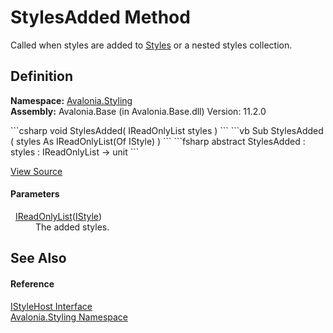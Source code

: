 # StylesAdded Method


Called when styles are added to <a href="P_Avalonia_Styling_IStyleHost_Styles">Styles</a> or a nested styles collection.



## Definition
**Namespace:** <a href="N_Avalonia_Styling">Avalonia.Styling</a>  
**Assembly:** Avalonia.Base (in Avalonia.Base.dll) Version: 11.2.0

<Tabs groupId="api-code-preview">
<TabItem value="csharp" label="C#">
```csharp
void StylesAdded(
	IReadOnlyList<IStyle> styles
)
```
</TabItem>
<TabItem value="vb" label="VB">
```vb
Sub StylesAdded ( 
	styles As IReadOnlyList(Of IStyle)
)
```
</TabItem>
<TabItem value="fsharp" label="F#">
```fsharp
abstract StylesAdded : 
        styles : IReadOnlyList<IStyle> -> unit 
```
</TabItem>
</Tabs>



<a href="https://github.com/AvaloniaUI/Avalonia/tree/master/src/Avalonia.Base/Styling/IStyleHost.cs" title="View the source code">View Source</a>



#### Parameters
<dl><dt>  <a href="https://learn.microsoft.com/dotnet/api/system.collections.generic.ireadonlylist-1" target="_blank" rel="noopener noreferrer">IReadOnlyList</a>(<a href="T_Avalonia_Styling_IStyle">IStyle</a>)</dt><dd>The added styles.</dd></dl>

## See Also


#### Reference
<a href="T_Avalonia_Styling_IStyleHost">IStyleHost Interface</a>  
<a href="N_Avalonia_Styling">Avalonia.Styling Namespace</a>  

